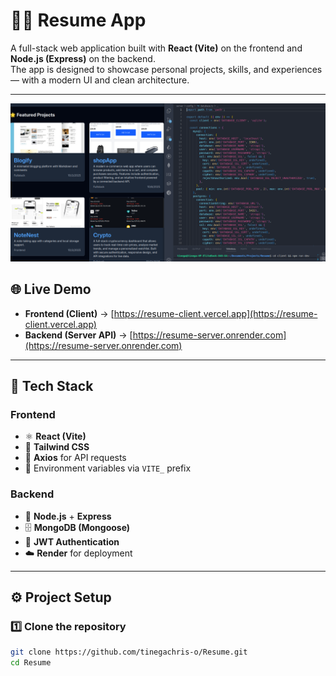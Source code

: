 # 🧑‍💻 Resume App

A full-stack web application built with **React (Vite)** on the frontend and **Node.js (Express)** on the backend.  
The app is designed to showcase personal projects, skills, and experiences — with a modern UI and clean architecture.

---
![App Screenshot](./port.png)

## 🌐 Live Demo

- **Frontend (Client)** → [https://resume-client.vercel.app](https://resume-client.vercel.app)
- **Backend (Server API)** → [https://resume-server.onrender.com](https://resume-server.onrender.com)

---

## 🧠 Tech Stack

### Frontend
- ⚛️ **React (Vite)**
- 🧱 **Tailwind CSS**
- 🔄 **Axios** for API requests
- 🔐 Environment variables via `VITE_` prefix

### Backend
- 🚀 **Node.js** + **Express**
- 🗄️ **MongoDB (Mongoose)**
- 🔐 **JWT Authentication**
- ☁️ **Render** for deployment

---

## ⚙️ Project Setup

### 1️⃣ Clone the repository
```bash
git clone https://github.com/tinegachris-o/Resume.git
cd Resume
